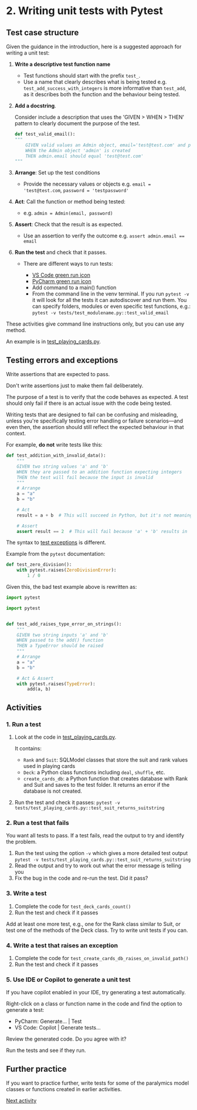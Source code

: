 # 2. Writing unit tests with Pytest

## Test case structure

Given the guidance in the introduction, here is a suggested approach for writing a unit test:

1. **Write a descriptive test function name**

    - Test functions should start with the prefix `test_`.
    - Use a name that clearly describes what is being tested e.g. `test_add_success_with_integers` is more informative
      than `test_add`, as it describes both the function and the behaviour being tested.

2. **Add a docstring**.

   Consider include a description that uses the 'GIVEN > WHEN > THEN' pattern to clearly document the purpose of the
   test.

    ```python
   def test_valid_email():
    """
        GIVEN valid values an Admin object, email='test@test.com' and password='testpassword'
        WHEN the Admin object 'admin' is created
        THEN admin.email should equal 'test@test.com'
    """
    ```

3. **Arrange**: Set up the test conditions

    - Provide the necessary values or objects e.g. `email = 'test@test.com`, `password = 'testpassword'`

4. **Act**: Call the function or method being tested:

    - e.g. `admin = Admin(email, password)`

5. **Assert**: Check that the result is as expected.

    - Use an assertion to verify the outcome e.g. `assert admin.email == email`

6. **Run the test** and check that it passes.

    - There are different ways to run tests:

        - [VS Code green run icon](https://code.visualstudio.com/docs/python/testing#_run-tests)
        - [PyCharm green run icon](https://www.jetbrains.com/help/pycharm/pytest.html#create-pytest-test)
        - Add command to a main() function
        - From the command line in the venv terminal. If you run `pytest -v` it
          will look for all the tests it can autodiscover and run them. You can specify folders, modules or even
          specific test functions, e.g.: `pytest -v tests/test_modulename.py::test_valid_email`

These activities give command line instructions only, but you can use any method.

An example is in [test_playing_cards.py](../../tests/test_playing_cards.py).

## Testing errors and exceptions

Write assertions that are expected to pass.

Don't write assertions just to make them fail deliberately.

The purpose of a test is to verify that the code behaves as expected. A test should only fail if there is an actual
issue with the code being tested.

Writing tests that are designed to fail can be confusing and misleading, unless you're specifically testing error
handling or failure scenarios—and even then, the assertion should still reflect the expected behaviour in that context.

For example, **do not** write tests like this:

```python
def test_addition_with_invalid_data():
    """
    GIVEN two string values 'a' and 'b'
    WHEN they are passed to an addition function expecting integers
    THEN the test will fail because the input is invalid
    """
    # Arrange
    a = "a"
    b = "b"

    # Act
    result = a + b  # This will succeed in Python, but it's not meaningful for an integer addition function

    # Assert
    assert result == 2  # This will fail because 'a' + 'b' results in 'ab', not 2
```

The syntax
to [test exceptions](https://docs.pytest.org/en/7.1.x/how-to/assert.html#assertions-about-expected-exceptions) is
different.

Example from the `pytest` documentation:

```python
def test_zero_division():
    with pytest.raises(ZeroDivisionError):
        1 / 0
```

Given this, the bad test example above is rewritten as:

```python
import pytest

import pytest


def test_add_raises_type_error_on_strings():
    """
    GIVEN two string inputs 'a' and 'b'
    WHEN passed to the add() function
    THEN a TypeError should be raised
    """
    # Arrange
    a = "a"
    b = "b"

    # Act & Assert
    with pytest.raises(TypeError):
        add(a, b)
```

## Activities

### 1. Run a test

1. Look at the code in [test_playing_cards.py](../../tests/test_playing_cards.py).

   It contains:

    - `Rank` and `Suit`: SQLModel classes that store the suit and rank values used in playing cards
    - `Deck`: a Python class functions including `deal`, `shuffle`, etc.
    - `create_cards_db`: a Python function that creates database with Rank and Suit and saves to the test folder. It
      returns
      an error if the database is not created.

2. Run the test and check it passes: `pytest -v tests/test_playing_cards.py::test_suit_returns_suitstring`

### 2. Run a test that fails

You want all tests to pass. If a test fails, read the output to try and identify the problem.

1. Run the test using the option `-v` which gives a more detailed test output
   `pytest -v tests/test_playing_cards.py::test_suit_returns_suitstring`
2. Read the output and try to work out what the error message is telling you
3. Fix the bug in the code and re-run the test. Did it pass?

### 3. Write a test

1. Complete the code for `test_deck_cards_count()`
2. Run the test and check if it passes

Add at least one more test, e.g., one for the Rank class similar to Suit, or test one of the methods of the Deck class.
Try to write unit tests if you can.

### 4. Write a test that raises an exception

1. Complete the code for `test_create_cards_db_raises_on_invalid_path()`
2. Run the test and check if it passes

### 5. Use IDE or Copilot to generate a unit test

If you have copilot enabled in your IDE, try generating a test automatically.

Right-click on a class or function name in the code and find the option to generate a test:

- PyCharm: Generate... | Test
- VS Code: Copilot | Generate tests...

Review the generated code. Do you agree with it?

Run the tests and see if they run.

## Further practice

If you want to practice further, write tests for some of the paralymics model classes or functions created in earlier
activities.

[Next activity](9-03-fixtures.md)